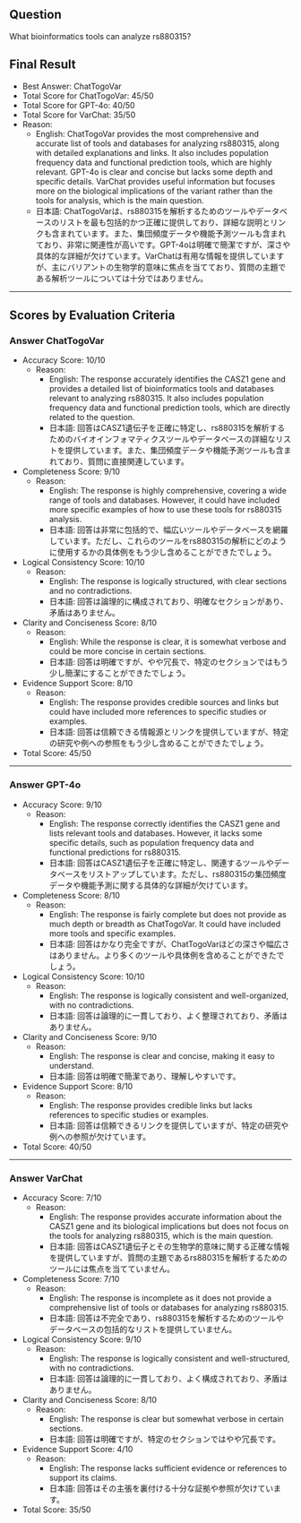 ## Question

What bioinformatics tools can analyze rs880315?

## Final Result

- Best Answer: ChatTogoVar
- Total Score for ChatTogoVar: 45/50
- Total Score for GPT-4o: 40/50
- Total Score for VarChat: 35/50
- Reason:
  - English: ChatTogoVar provides the most comprehensive and accurate list of tools and databases for analyzing rs880315, along with detailed explanations and links. It also includes population frequency data and functional prediction tools, which are highly relevant. GPT-4o is clear and concise but lacks some depth and specific details. VarChat provides useful information but focuses more on the biological implications of the variant rather than the tools for analysis, which is the main question.
  - 日本語: ChatTogoVarは、rs880315を解析するためのツールやデータベースのリストを最も包括的かつ正確に提供しており、詳細な説明とリンクも含まれています。また、集団頻度データや機能予測ツールも含まれており、非常に関連性が高いです。GPT-4oは明確で簡潔ですが、深さや具体的な詳細が欠けています。VarChatは有用な情報を提供していますが、主にバリアントの生物学的意味に焦点を当てており、質問の主題である解析ツールについては十分ではありません。

---

## Scores by Evaluation Criteria

### Answer ChatTogoVar
- Accuracy Score: 10/10
  - Reason: 
    - English: The response accurately identifies the CASZ1 gene and provides a detailed list of bioinformatics tools and databases relevant to analyzing rs880315. It also includes population frequency data and functional prediction tools, which are directly related to the question.
    - 日本語: 回答はCASZ1遺伝子を正確に特定し、rs880315を解析するためのバイオインフォマティクスツールやデータベースの詳細なリストを提供しています。また、集団頻度データや機能予測ツールも含まれており、質問に直接関連しています。
- Completeness Score: 9/10
  - Reason: 
    - English: The response is highly comprehensive, covering a wide range of tools and databases. However, it could have included more specific examples of how to use these tools for rs880315 analysis.
    - 日本語: 回答は非常に包括的で、幅広いツールやデータベースを網羅しています。ただし、これらのツールをrs880315の解析にどのように使用するかの具体例をもう少し含めることができたでしょう。
- Logical Consistency Score: 10/10
  - Reason: 
    - English: The response is logically structured, with clear sections and no contradictions.
    - 日本語: 回答は論理的に構成されており、明確なセクションがあり、矛盾はありません。
- Clarity and Conciseness Score: 8/10
  - Reason: 
    - English: While the response is clear, it is somewhat verbose and could be more concise in certain sections.
    - 日本語: 回答は明確ですが、やや冗長で、特定のセクションではもう少し簡潔にすることができたでしょう。
- Evidence Support Score: 8/10
  - Reason: 
    - English: The response provides credible sources and links but could have included more references to specific studies or examples.
    - 日本語: 回答は信頼できる情報源とリンクを提供していますが、特定の研究や例への参照をもう少し含めることができたでしょう。
- Total Score: 45/50

---

### Answer GPT-4o
- Accuracy Score: 9/10
  - Reason: 
    - English: The response correctly identifies the CASZ1 gene and lists relevant tools and databases. However, it lacks some specific details, such as population frequency data and functional predictions for rs880315.
    - 日本語: 回答はCASZ1遺伝子を正確に特定し、関連するツールやデータベースをリストアップしています。ただし、rs880315の集団頻度データや機能予測に関する具体的な詳細が欠けています。
- Completeness Score: 8/10
  - Reason: 
    - English: The response is fairly complete but does not provide as much depth or breadth as ChatTogoVar. It could have included more tools and specific examples.
    - 日本語: 回答はかなり完全ですが、ChatTogoVarほどの深さや幅広さはありません。より多くのツールや具体例を含めることができたでしょう。
- Logical Consistency Score: 10/10
  - Reason: 
    - English: The response is logically consistent and well-organized, with no contradictions.
    - 日本語: 回答は論理的に一貫しており、よく整理されており、矛盾はありません。
- Clarity and Conciseness Score: 9/10
  - Reason: 
    - English: The response is clear and concise, making it easy to understand.
    - 日本語: 回答は明確で簡潔であり、理解しやすいです。
- Evidence Support Score: 8/10
  - Reason: 
    - English: The response provides credible links but lacks references to specific studies or examples.
    - 日本語: 回答は信頼できるリンクを提供していますが、特定の研究や例への参照が欠けています。
- Total Score: 40/50

---

### Answer VarChat
- Accuracy Score: 7/10
  - Reason: 
    - English: The response provides accurate information about the CASZ1 gene and its biological implications but does not focus on the tools for analyzing rs880315, which is the main question.
    - 日本語: 回答はCASZ1遺伝子とその生物学的意味に関する正確な情報を提供していますが、質問の主題であるrs880315を解析するためのツールには焦点を当てていません。
- Completeness Score: 7/10
  - Reason: 
    - English: The response is incomplete as it does not provide a comprehensive list of tools or databases for analyzing rs880315.
    - 日本語: 回答は不完全であり、rs880315を解析するためのツールやデータベースの包括的なリストを提供していません。
- Logical Consistency Score: 9/10
  - Reason: 
    - English: The response is logically consistent and well-structured, with no contradictions.
    - 日本語: 回答は論理的に一貫しており、よく構成されており、矛盾はありません。
- Clarity and Conciseness Score: 8/10
  - Reason: 
    - English: The response is clear but somewhat verbose in certain sections.
    - 日本語: 回答は明確ですが、特定のセクションではやや冗長です。
- Evidence Support Score: 4/10
  - Reason: 
    - English: The response lacks sufficient evidence or references to support its claims.
    - 日本語: 回答はその主張を裏付ける十分な証拠や参照が欠けています。
- Total Score: 35/50